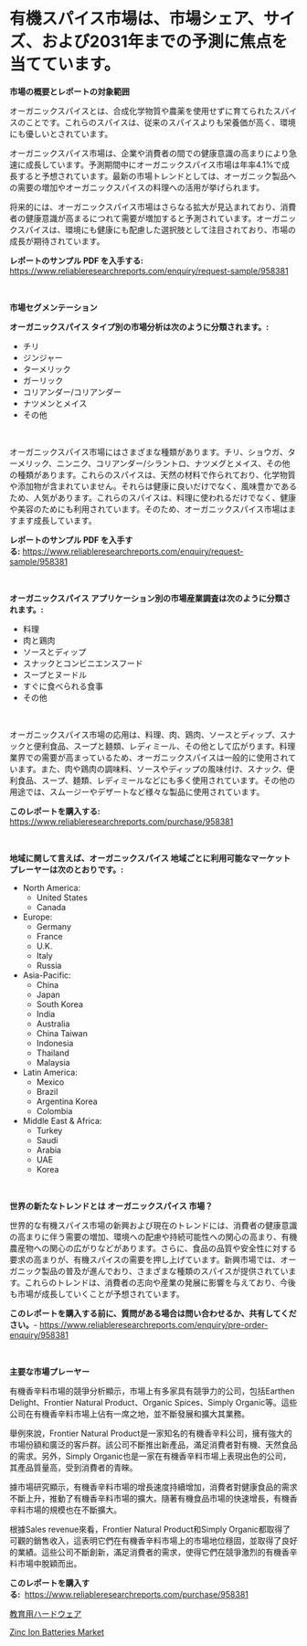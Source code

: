<p><h1>有機スパイス市場は、市場シェア、サイズ、および2031年までの予測に焦点を当てています。</h1></p><p><strong>市場の概要とレポートの対象範囲</strong></p>
<p><p>オーガニックスパイスとは、合成化学物質や農薬を使用せずに育てられたスパイスのことです。これらのスパイスは、従来のスパイスよりも栄養価が高く、環境にも優しいとされています。</p><p>オーガニックスパイス市場は、企業や消費者の間での健康意識の高まりにより急速に成長しています。予測期間中にオーガニックスパイス市場は年率4.1%で成長すると予想されています。最新の市場トレンドとしては、オーガニック製品への需要の増加やオーガニックスパイスの料理への活用が挙げられます。</p><p>将来的には、オーガニックスパイス市場はさらなる拡大が見込まれており、消費者の健康意識が高まるにつれて需要が増加すると予測されています。オーガニックスパイスは、環境にも健康にも配慮した選択肢として注目されており、市場の成長が期待されています。</p></p>
<p><strong>レポートのサンプル PDF を入手する:</strong> <a href="https://www.reliableresearchreports.com/enquiry/request-sample/958381">https://www.reliableresearchreports.com/enquiry/request-sample/958381</a></p>
<p>&nbsp;</p>
<p><strong>市場セグメンテーション</strong></p>
<p><strong>オーガニックスパイス タイプ別の市場分析は次のように分類されます。:</strong></p>
<p><ul><li>チリ</li><li>ジンジャー</li><li>ターメリック</li><li>ガーリック</li><li>コリアンダー/コリアンダー</li><li>ナツメンとメイス</li><li>その他</li></ul></p>
<p>&nbsp;</p>
<p><p>オーガニックスパイス市場にはさまざまな種類があります。チリ、ショウガ、ターメリック、ニンニク、コリアンダー/シラントロ、ナツメグとメイス、その他の種類があります。これらのスパイスは、天然の材料で作られており、化学物質や添加物が含まれていません。それらは健康に良いだけでなく、風味豊かであるため、人気があります。これらのスパイスは、料理に使われるだけでなく、健康や美容のためにも利用されています。そのため、オーガニックスパイス市場はますます成長しています。</p></p>
<p><strong>レポートのサンプル PDF を入手する:</strong>&nbsp;<a href="https://www.reliableresearchreports.com/enquiry/request-sample/958381">https://www.reliableresearchreports.com/enquiry/request-sample/958381</a></p>
<p>&nbsp;</p>
<p><strong> オーガニックスパイス アプリケーション別の市場産業調査は次のように分類されます。:</strong></p>
<p><ul><li>料理</li><li>肉と鶏肉</li><li>ソースとディップ</li><li>スナックとコンビニエンスフード</li><li>スープとヌードル</li><li>すぐに食べられる食事</li><li>その他</li></ul></p>
<p>&nbsp;</p>
<p><p>オーガニックスパイス市場の応用は、料理、肉、鶏肉、ソースとディップ、スナックと便利食品、スープと麺類、レディミール、その他として広がります。料理業界での需要が高まっているため、オーガニックスパイスは一般的に使用されています。また、肉や鶏肉の調味料、ソースやディップの風味付け、スナック、便利食品、スープ、麺類、レディミールなどにも多く使用されています。その他の用途では、スムージーやデザートなど様々な製品に使用されています。</p></p>
<p><strong>このレポートを購入する:</strong>&nbsp; <a href="https://www.reliableresearchreports.com/purchase/958381">https://www.reliableresearchreports.com/purchase/958381</a></p>
<p>&nbsp;</p>
<p><strong>地域に関して言えば、オーガニックスパイス 地域ごとに利用可能なマーケットプレーヤーは次のとおりです。:</strong></p>
<p><ul>
    <li>
        North America:
        <ul>
            <li>United States</li>
            <li>Canada</li>
        </ul>
    </li>
    <li>
        Europe:
        <ul>
            <li>Germany</li>
            <li>France</li>
            <li>U.K.</li>
            <li>Italy</li>
            <li>Russia</li>
        </ul>
    </li>
    <li>
        Asia-Pacific:
        <ul>
            <li>China</li>
            <li>Japan</li>
            <li>South Korea</li>
            <li>India</li>
            <li>Australia</li>
            <li>China Taiwan</li>
            <li>Indonesia</li>
            <li>Thailand</li>
            <li>Malaysia</li>
        </ul>
    </li>
    <li>
        Latin America:
        <ul>
            <li>Mexico</li>
            <li>Brazil</li>
            <li>Argentina Korea</li>
            <li>Colombia</li>
        </ul>
    </li>
    <li>
        Middle East & Africa:
        <ul>
            <li>Turkey</li>
            <li>Saudi</li>
            <li>Arabia</li>
            <li>UAE</li>
            <li>Korea</li>
        </ul>
    </li>
    </ul></p>
<p>&nbsp;</p>
<p><strong>世界の新たなトレンドとは オーガニックスパイス 市場？</strong></p>
<p><p>世界的な有機スパイス市場の新興および現在のトレンドには、消費者の健康意識の高まりに伴う需要の増加、環境への配慮や持続可能性への関心の高まり、有機農産物への関心の広がりなどがあります。さらに、食品の品質や安全性に対する要求の高まりが、有機スパイスの需要を押し上げています。新興市場では、オーガニック製品の普及が進んでおり、さまざまな種類のスパイスが提供されています。これらのトレンドは、消費者の志向や産業の発展に影響を与えており、今後も市場が成長していくことが予想されています。</p></p>
<p><strong>このレポートを購入する前に、質問がある場合は問い合わせるか、共有してください。</strong>- <a href="https://www.reliableresearchreports.com/enquiry/pre-order-enquiry/958381">https://www.reliableresearchreports.com/enquiry/pre-order-enquiry/958381</a></p>
<p>&nbsp;</p>
<p><strong>主要な市場プレーヤー</strong></p>
<p><p>有機香辛料市場的競爭分析顯示，市場上有多家具有競爭力的公司，包括Earthen Delight、Frontier Natural Product、Organic Spices、Simply Organic等。這些公司在有機香辛料市場上佔有一席之地，並不斷發展和擴大其業務。</p><p>舉例來說，Frontier Natural Product是一家知名的有機香辛料公司，擁有強大的市場份額和廣泛的客戶群。該公司不斷推出新產品，滿足消費者對有機、天然食品的需求。另外，Simply Organic也是一家在有機香辛料市場上表現出色的公司，其產品質量高，受到消費者的青睞。</p><p>據市場研究顯示，有機香辛料市場的增長速度持續增加，消費者對健康食品的需求不斷上升，推動了有機香辛料市場的擴大。隨著有機食品市場的快速增長，有機香辛料市場的規模也在不斷擴大。</p><p>根據Sales revenue來看，Frontier Natural Product和Simply Organic都取得了可觀的銷售收入，這表明它們在有機香辛料市場上的市場地位穩固，並取得了良好的業績。這些公司不斷創新，滿足消費者的需求，使得它們在競爭激烈的有機香辛料市場中脫穎而出。</p></p>
<p><strong>このレポートを購入する:</strong>&nbsp;&nbsp;<a href="https://www.reliableresearchreports.com/purchase/958381">https://www.reliableresearchreports.com/purchase/958381</a></p>
<p><p><a href="https://medium.com/@saigekulas/%E6%88%90%E5%8A%9F%E3%81%97%E3%81%9F%E3%83%93%E3%82%B8%E3%83%8D%E3%82%B9%E6%88%A6%E7%95%A5%E3%81%AE%E9%8D%B5-2031%E5%B9%B4%E3%81%BE%E3%81%A7%E3%81%AE%E6%95%99%E8%82%B2%E3%83%8F%E3%83%BC%E3%83%89%E3%82%A6%E3%82%A7%E3%82%A2%E5%B8%82%E5%A0%B4%E4%BA%88%E6%B8%AC-f6db993ee483">教育用ハードウェア</a></p><p><a href="https://github.com/kathiaseamanalvaradovlprc2h/Market-Research-Report-List-1/blob/main/zinc-ion-batteries-market.md">Zinc Ion Batteries Market</a></p></p>